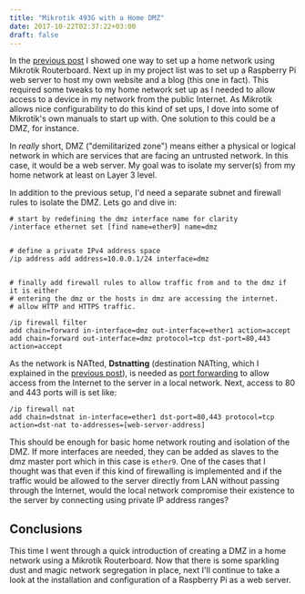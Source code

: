 ```yaml
---
title: "Mikrotik 493G with a Home DMZ"
date: 2017-10-22T02:37:22+03:00
draft: false
---
```


In the [previous post](../2017-10-15-setting-up-mikrotik-493g-as-a-home-router-wlan-ap/) I showed one way to set up a home network using Mikrotik Routerboard. Next up in my project list was to set up a Raspberry Pi web server to host my own website and a blog (this one in fact). This required some tweaks to my home network set up as I needed to allow access to a device in my network from the public Internet. As Mikrotik allows nice configurability to do this kind of set ups, I dove into some of Mikrotik's own manuals to start up with. One solution to this could be a DMZ, for instance.

In _really_ short, DMZ ("demilitarized zone") means either a physical or logical network in which are services that are facing an untrusted network. In this case, it would be a web server. 
My goal was to isolate my server(s) from my home network at least on Layer 3 level.

In addition to the previous setup, I'd need a separate subnet and firewall rules to isolate the DMZ. Lets go and dive in:

```
# start by redefining the dmz interface name for clarity
/interface ethernet set [find name=ether9] name=dmz


# define a private IPv4 address space
/ip address add address=10.0.0.1/24 interface=dmz


# finally add firewall rules to allow traffic from and to the dmz if it is either
# entering the dmz or the hosts in dmz are accessing the internet.
# allow HTTP and HTTPS traffic.

/ip firewall filter
add chain=forward in-interface=dmz out-interface=ether1 action=accept
add chain=forward out-interface=dmz protocol=tcp dst-port=80,443 action=accept
```

As the network is NATted, **Dstnatting** (destination NATting, which I explained in the [previous post](../2017-10-15-setting-up-mikrotik-493g-as-a-home-router-wlan-ap/)), is needed as [port forwarding](https://en.wikipedia.org/wiki/Port_forwarding) to allow access from the Internet to the server in a local network. Next, access to 80 and 443 ports will is set like:

```
/ip firewall nat 
add chain=dstnat in-interface=ether1 dst-port=80,443 protocol=tcp action=dst-nat to-addresses=[web-server-address]
```

This should be enough for basic home network routing and isolation of the DMZ. If more interfaces are needed, they can be added as slaves to the dmz master port which in this case is ```ether9```. One of the cases that I thought was that even if this kind of firewalling is implemented and if the traffic would be allowed to the server directly from LAN without passing through the Internet, would the local network compromise their existence to the server by connecting using private IP address ranges?

## Conclusions

This time I went through a quick introduction of creating a DMZ in a home network using a Mikrotik Routerboard. Now that there is some sparkling dust and magic network segregation in place, next I'll continue to take a look at the installation and configuration of a Raspberry Pi as a web server. 